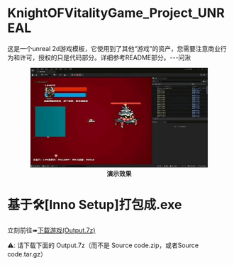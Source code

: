 # KnightOFVitalityGame_Project_UNREAL
这是一个unreal 2d游戏模板，它使用到了其他“游戏”的资产，您需要注意商业行为和许可，授权的只是代码部分。详细参考README部分。---问湫


<p align="center">
  <img src="README_QuotedAssetes/demo.gif" alt="演示" width="400" />
  <br>
  <b>演示效果</b>
</p>

# 基于🛠️[Inno Setup]打包成.exe
立刻前往➠[下载游戏(Output.7z)](https://github.com/OpenFrQuSh/KnightOFVitalityGame_Project_UNREAL/releases/tag/shipping)

⚠️: 请下载下面的 Output.7z（而不是 Source code.zip，或者Source code.tar.gz）
